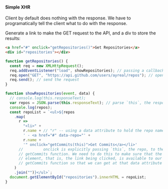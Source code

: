 #### Simple XHR
Client by default does nothing with the response. We have to programatically tell the client what to do with the response.

Generate a link to make the GET request to the API, and a div to store the results:
``` HTML
<a href="#" onclick="getRepositories()">Get Repositories</a>
<div id="repositories"></div>
````

```javascript
function getRepositories() {
  const req = new XMLHttpRequest();
  req.addEventListener("load", showRepositories); // passing a callback to generate the response text
  req.open("GET", "https://api.github.com/users/ayreal/repos"); // open the request
  req.send(); // send the request
}

function showRepositories(event, data) {
  // console.log(this.responseText);
  var repos = JSON.parse(this.responseText); // parse `this`, the response, as JSON
  console.log(repos);
  const repoList = `<ul>${repos
    .map(
      r =>
        "<li>" +
        r.name + // "r" -- using a data attribute to hold the repo name.
        ' - <a href="#" data-repo="' +
        r.name +
        '" onclick="getCommits(this)">Get Commits</a></li>'
      //         onclick is explicitly passing `this`, the repo, to the
      // getCommits function. We need to do this to make sure that the current
      // element, that is, the link being clicked, is available to our
      // getCommits function so that we can get at that data attribute later.
    )
    .join("")}</ul>`;
  document.getElementById("repositories").innerHTML = repoList;
}
```
